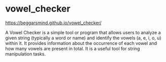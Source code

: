 
# vowel_checker

 https://beggarsmind.github.io/vowel_checker/
 
A Vowel Checker is a simple tool or program that allows users to analyze a given string (typically a word or name) and identify the vowels (a, e, i, o, u) within it. It provides information about the occurrence of each vowel and how many vowels are present in total. It is a useful tool for string manipulation tasks.
